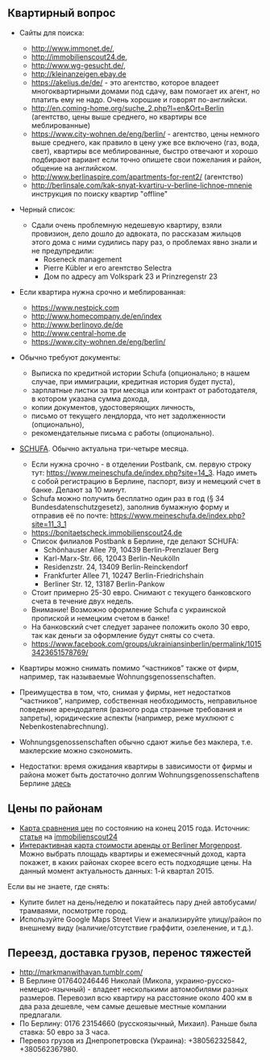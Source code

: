 ## Квартирный вопрос
- Сайты для поиска: 
  - http://www.immonet.de/,
  - http://immobilienscout24.de, 
  - http://www.wg-gesucht.de/, 
  - http://kleinanzeigen.ebay.de
  - https://akelius.de/de/ - это агентство, которое владеет многоквартирными домами под сдачу, вам помогает их агент, но платить ему не надо. Очень хорошие и говорят по-английски.
  - http://en.coming-home.org/suche_2.php?l=en&Ort=Berlin (агентство, цены выше среднего, но квартиры все меблированные)
  - https://www.city-wohnen.de/eng/berlin/ - агентство, цены немного выше среднего, как правило в цену уже все включено (газ, вода, свет), квартиры все меблированные, быстро отвечают и хорошо подбирают вариант если точно опишете свои пожелания и район, общение на английском.
  - http://www.berlinaspire.com/apartments-for-rent2/ (агентство)
  - http://berlinsale.com/kak-snyat-kvartiru-v-berline-lichnoe-mnenie инструкция по поиску квартир "offline"

- Черный список:
  - Сдали очень проблемную недешевую квартиру, взяли провизион, дело дошло до адвоката, по рассказам жильцов этого дома с ними судились пару раз, о проблемах явно знали и не предупредили:
    - Roseneck management
    - Pierre Kübler и его агентство Selectra
    - Дом по адресу am Volkspark 23 и Prinzregenstr 23
    
- Если квартира нужна срочно и меблированная:
  - https://www.nestpick.com
  - http://www.homecompany.de/en/index
  - http://www.berlinovo.de/de
  - http://www.central-home.de
  - https://www.city-wohnen.de/eng/berlin/

- Обычно требуют документы:
  - Выписка по кредитной истории Schufa (опционально; в нашем случае, при иммиграции, кредитная история будет пуста),
  - зарплатные листки за три месяца или контракт от работодателя, в котором указана сумма дохода,
  - копии документов, удостоверяющих личность, 
  - письмо от текущего лендлорда, что нет задолженности (опционально),
  - рекомендательные письма с работы (опционально).
  
- [SCHUFA](http://www.ratgeber-geld.de/schufa/auskunft.html). Обычно актуальна три-четыре месяца.
  - Если нужна срочно - в отделении Postbank, см. первую строку тут: https://www.meineschufa.de/index.php?site=14_3. Надо иметь с собой регистрацию в Берлине, паспорт, визу и немецкий счет в банке. Делают за 10 минут.
  - Schufa можно получить бесплатно один раз в год (§ 34 Bundesdatenschutzgesetz), заполнив бумажную форму и отправив её по почте: https://www.meineschufa.de/index.php?site=11_3_1
  - https://bonitaetscheck.immobilienscout24.de
  - Список филиалов Postbank в Берлине, где делают SCHUFA:
    - Schönhauser Allee 79, 10439 Berlin-Prenzlauer Berg
    - Karl-Marx-Str. 66, 12043 Berlin-Neukölln
    - Residenzstr. 24, 13409 Berlin-Reinckendorf
    - Frankfurter Allee 71, 10247 Berlin-Friedrichshain
    - Berliner Str. 12, 13187 Berlin-Pankow
  - Стоит примерно 25-30 евро. Снимают с текущего банковского счета в течение двух недель.
  - Внимание! Возможно оформление Schufa с украинской пропиской и немецким счетом в банке!
  - На банковский счет следует заранее положить около 30 евро, так как деньги за оформление будут сняты со счета.
  - https://www.facebook.com/groups/ukrainiansinberlin/permalink/10153423651578769/

-  Квартиры можно снимать помимо “частников” также от фирм, например, так называемые Wohnungsgenossenschaften.
  - Преимущества в том, что, снимая у фирмы, нет недостатков “частников”, например, собственная необходимость, неправильное поведение арендодателя (разного рода странные требования и запреты), юридические аспекты (например, реже мухлюют с Nebenkostenabrechnung).
  - Wohnungsgenossenschaften обычно сдают жилье без маклера, т.е. маклерские можно сэкономить. 
  - Недостатки: время ожидания квартиры в зависимости от фирмы и района может быть достаточно долгим Wohnungsgenossenschaftenв Берлине [здесь](http://www.berlin.de/special/immobilien-und-wohnen/adressen/wohnungsbaugenossenschaft/)

## Цены по районам
- [Карта сравнения цен](http://www.immobilienscout24.de/content/dam/is24/ibw/dokumente/miet-map-berlin.jpg) по состоянию на конец 2015 года. Источник: [статья](http://www.immobilienscout24.de/immobilienbewertung/ratgeber/mietpreise-und-kaufpreise/mietspiegel/miet-map-berlin.html) на [immobilienscout24](http://www.immobilienscout24.de/)
- [Интерактивная карта стоимости аренды от Berliner Morgenpost](http://interaktiv.morgenpost.de/mietkarte-berlin/). Можно выбрать площадь квартиры и ежемесячный доход, карта покажет, в каких районах скорее всего есть подходящие цены. На данный момент актуальность данных: 1-й квартал 2015.

Если вы не знаете, где снять:
  - Купите билет на день/неделю и покатайтесь пару дней автобусами/трамваями, посмотрите город.
  - Используйте Google Maps Street View и анализируйте улицу/район по внешнему виду (наличие/отсутствие граффити, озеленение, и т.д.).

## Переезд, доставка грузов, перенос тяжестей
- http://markmanwithavan.tumblr.com/
- В Берлине 017640246446 Николай (Микола, украино-русско-немецко-язычный) - владеет несколькими автомобилями разных размеров. Перевозил всю квартиру на расстояние около 400 км в два раза дешевле, чем самые дешевые местные компании предлагали.
- По Берлину:  0176 23154660 (русскоязычный, Михаил). Раньше была ставка: 50 евро за 3 часа.
- Перевоз грузов из Днепропетровска (Украина): +380562325842,  +380562367980.
